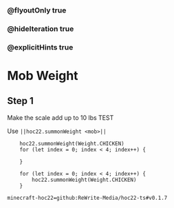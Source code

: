 ### @flyoutOnly true
### @hideIteration true
### @explicitHints true


# Mob Weight

## Step 1
Make the scale add up to 10 lbs TEST

Use ``||hoc22.summonWeight <mob>||``

```ghost
    hoc22.summonWeight(Weight.CHICKEN)
    for (let index = 0; index < 4; index++) {
    	
    }    
```
```template
    for (let index = 0; index < 4; index++) {
    	hoc22.summonWeight(Weight.CHICKEN)
    }
```
```package
minecraft-hoc22=github:ReWrite-Media/hoc22-ts#v0.1.7
```